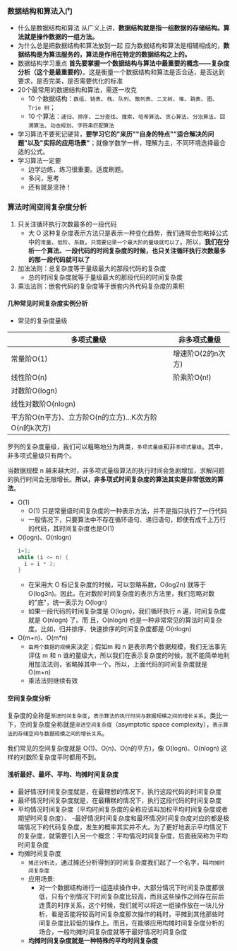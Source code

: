 ### 数据结构和算法入门
- 什么是数据结构和算法
  从广义上讲，**数据结构就是指一组数据的存储结构。算法就是操作数据的一组方法。**
- 为什么总是把数据结构和算法放到一起
  应为数据结构和算法是相辅相成的，**数据结构是为算法服务的，算法是作用在特定的数据结构之上的。**
- 数据结构学习重点
  **首先要掌握一个数据结构与算法中最重要的概念——复杂度分析（这个是最重要的）**。这是衡量一个数据结构和算法是否合适，是否达到要求，是否完美，是否需要优化的标准
- 20个最常用的数据结构和算法，需逐一攻克
  - 10 个数据结构：`数组`、`链表`、`栈`、`队列`、`散列表`、`二叉树`、`堆`、`跳表`、`图`、`Trie 树`；
  - 10 个算法：`递归`、`排序`、`二分查找`、`搜索`、`哈希算法`、`贪心算法`、`分治算法`、`回溯算法`、`动态规划`、`字符串匹配算法`
- 学习算法不要死记硬背，**要学习它的"来历""自身的特点""适合解决的问题"以及"实际的应用场景"**；就像学数学一样，理解为主，不同环境选择最合适的公式。
- 学习算法一定要
  - 边学边练，练习很重要。适度刷题。
  - 多问，思考
  - 还有就是坚持！

### 算法时间空间复杂度分析
1. 只关注循环执行次数最多的一段代码
    - 大 O 这种复杂度表示方法只是表示一种变化趋势，我们通常会忽略掉公式中的`常量`、`低阶`、`系数`，`只需要记录一个最大阶的量级就可以了`。所以，**我们在分析一个算法、一段代码的时间复杂度的时候，也只关注循环执行次数最多的那一段代码就可以了**
2. 加法法则：总复杂度等于量级最大的那段代码的复杂度
    - 总的时间复杂度就等于量级最大的那段代码的时间复杂度
3. 乘法法则：嵌套代码的复杂度等于嵌套内外代码复杂度的乘积

#### 几种常见时间复杂度实例分析
- 常见的复杂度量级

|多项式量级|非多项式量级|
|----------|-----------|
|常量阶O(1)|增速阶O(2的n次方)|
|线性阶O(n)|阶乘阶O(n!)|
|对数阶O(logn)||
|线性对数阶O(nlogn)||
|平方阶O(n平方)、立方阶O(n的立方)...K次方阶O(n的k次方)||

罗列的复杂度量级，我们可以粗略地分为两类，`多项式量级`和非`多项式量级`。其中，非多项式量级只有两个。

当数据规模 n 越来越大时，非多项式量级算法的执行时间会急剧增加，求解问题的执行时间会无限增长。**所以，非多项式时间复杂度的算法其实是非常低效的算法**。

- O(1)
    - O(1) 只是常量级时间复杂度的一种表示方法，并不是指只执行了一行代码
    - 一般情况下，只要算法中不存在循环语句、递归语句，即使有成千上万行的代码，其时间复杂度也是Ο(1)
- O(logn)、O(nlogn)
    ```java
    i=1;
    while (i <= n) {
      i = i * 2;
    }
    ```
    - 在采用大 O 标记复杂度的时候，可以忽略系数，O(log2n) 就等于 O(log3n)。因此，在对数阶时间复杂度的表示方法里，我们忽略对数的"底"，统一表示为 O(logn)
    - 如果一段代码的时间复杂度是 O(logn)，我们循环执行 n 遍，时间复杂度就是 O(nlogn) 了。而
     且，O(nlogn) 也是一种非常常见的算法时间复杂度。比如，归并排序、快速排序的时间复杂度都是 O(nlogn)
- O(m+n)、O(m*n)
    - `由两个数据的规模`来决定；假如m 和 n 是表示两个数据规模，我们无法事先评估 m 和 n 谁的量级大，所以我们在表示复杂度的时候，就不能简单地利用加法法则，省略掉其中一个。所以，上面代码的时间复杂度就是 O(m+n)
    - 乘法法则继续有效

#### 空间复杂度分析
复杂度的全称是`渐进时间复杂度`，`表示算法的执行时间与数据规模之间的增长关系`。类比一下，空间复杂度全称就是`渐进空间复杂度`（asymptotic space complexity），`表示算法的存储空间与数据规模之间的增长关系`。

我们常见的空间复杂度就是 O(1)、O(n)、O(n的平方)，像 O(logn)、O(nlogn) 这样的对数阶复杂度平时都用不到。

#### 浅析最好、最坏、平均、均摊时间复杂度
- 最好情况时间复杂度就是，在最理想的情况下，执行这段代码的时间复杂度
- 最坏情况时间复杂度就是，在最糟糕的情况下，执行这段代码的时间复杂度
- 平均情况时间复杂度（平均时间复杂度的全称应该叫加权平均时间复杂度或者期望时间复杂度）、
  -最好情况时间复杂度和最坏情况时间复杂度对应的都是极端情况下的代码复杂度，发生的概率其实并不大。为了更好地表示平均情况下的复杂度，就需要引入另一个概念：平均情况时间复杂度，后面我简称为平均时间复杂度
- 均摊时间复杂度
  - `摊还分析法`，通过摊还分析得到的时间复杂度我们起了一个名字，叫`均摊时间复杂度`
  - 应用场景:
    - 对一个数据结构进行一组连续操作中，大部分情况下时间复杂度都很低，只有个别情况下时间复杂度比较高，而且这些操作之间存在前后连贯的时序关系，这个时候，我们就可以将这一组操作放在一块儿分析，看是否能将较高时间复杂度那次操作的耗时，平摊到其他那些时间复杂度比较低的操作上。而且，在能够应用均摊时间复杂度分析的场合，一般均摊时间复杂度就等于最好情况时间复杂度
  - **均摊时间复杂度就是一种特殊的平均时间复杂度**